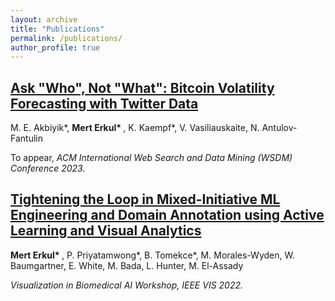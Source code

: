 ```yaml
---
layout: archive
title: "Publications"
permalink: /publications/
author_profile: true
---
```


## [Ask "Who", Not "What": Bitcoin Volatility Forecasting with Twitter Data](https://arxiv.org/pdf/2110.14317.pdf)

M. E. Akbiyik\*, <b> Mert Erkul* </b>, K. Kaempf\*, V. Vasiliauskaite, N. Antulov-Fantulin

To appear, _ACM International Web Search and Data Mining (WSDM) Conference 2023._

## [Tightening the Loop in Mixed-Initiative ML Engineering and Domain Annotation using Active Learning and Visual Analytics](https://vis-biomed-ai.github.io/assets/pdf/vis22t-sub1053-cam-i7.pdf)

<b> Mert Erkul* </b>, P. Priyatamwong\*, B. Tomekce\*, M. Morales-Wyden, W. Baumgartner, E. White, M. Bada, L. Hunter, M. El-Assady

_Visualization in Biomedical AI Workshop, IEEE VIS 2022._


